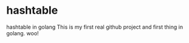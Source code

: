 hashtable
=========

hashtable in golang
This is my first real github project and first thing in golang. woo!